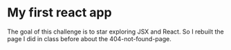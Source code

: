 # My first react app

The goal of this challenge is to star exploring JSX and React. So I rebuilt the page I did in class before about the 404-not-found-page.